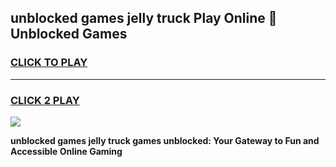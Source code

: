 
## unblocked games jelly truck Play Online 👋 Unblocked Games
<h3>
<a href="https://premium.freeplayer.one?title=unblocked_games_jelly_truck&ref=19F">CLICK TO PLAY</a></h3>
<hr>

<h3>
<a href="https://premium.freeplayer.one?title=unblocked_games_jelly_truck&ref=19F">CLICK 2 PLAY</a>
  
</h3>

<a href="https://premium.freeplayer.one?title=unblocked_games_jelly_truck&ref=19F"><img src="https://clearcache.store/games.png"></a>


**unblocked games jelly truck games unblocked: Your Gateway to Fun and Accessible Online Gaming**
